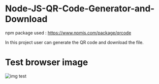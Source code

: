 # Node-JS-QR-Code-Generator-and-Download

npm package used : https://www.npmjs.com/package/qrcode

In this project user can generate the QR code and download the file.
# Test browser image
![img test](https://res.cloudinary.com/dsrk7genk/image/upload/v1722187968/git-qrcode_kgteyf.png)
